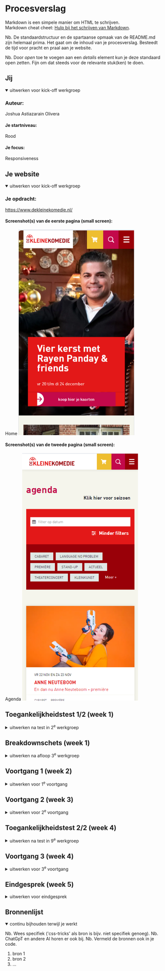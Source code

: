 # Procesverslag
Markdown is een simpele manier om HTML te schrijven.  
Markdown cheat cheet: [Hulp bij het schrijven van Markdown](https://github.com/adam-p/markdown-here/wiki/Markdown-Cheatsheet).

Nb. De standaardstructuur en de spartaanse opmaak van de README.md zijn helemaal prima. Het gaat om de inhoud van je procesverslag. Besteedt de tijd voor pracht en praal aan je website.

Nb. Door *open* toe te voegen aan een *details* element kun je deze standaard open zetten. Fijn om dat steeds voor de relevante stuk(ken) te doen.





## Jij

<details open>
  <summary>uitwerken voor kick-off werkgroep</summary>

  ### Auteur:
  Joshua Astiazarain Olivera

  #### Je startniveau:
  Rood

  #### Je focus:
  Responsiveness
 
</details>





## Je website

<details open>
  <summary>uitwerken voor kick-off werkgroep</summary>

  ### Je opdracht:
  https://www.dekleinekomedie.nl/

  #### Screenshot(s) van de eerste pagina (small screen): 
  Home 
  <img src="readme-images/home_kleinekomedie.png" width="375px" alt="Homepagina Kleine Komedie">

  #### Screenshot(s) van de tweede pagina (small screen):
  Agenda 
  <img src="readme-images/agenda_kleinekomedie.png" width="375px" alt="Agendapagina Kleine Komedie">
 
</details>



## Toegankelijkheidstest 1/2 (week 1)

<details>
  <summary>uitwerken na test in 2<sup>e</sup> werkgroep</summary>

  ### Bevindingen
  Lijst met je bevindingen die in de test naar voren kwamen:
  - Images worden volledig overgeslagen
  - Alleen de links worden gelezen
  - Broodteksten binnen een card worden overgeslagen
  - Op verschillende plekken staan errors in de code
  - De website draait niet mee als de telefoon 180 graden wordt gedraaid
  - De interactieve elementen staan te dicht op elkaar
  - Voor de shows wordt geen list gebruikt
  - Afbeeldingen bevatten geen alt-tekst
  - Er wordt alleen href voor links gebruikt (geen a)
  - Button element wordt niet gebruikt
  - Niet duidelijk dat een nieuwe pagina wordt geopend met screenreader
  - Dark mode wordt niet ondersteund

</details>



## Breakdownschets (week 1)

<details>
  <summary>uitwerken na afloop 3<sup>e</sup> werkgroep</summary>

  ### de hele pagina: 
  <img src="readme-images/breakdownschets_home.jpg" width="375px" alt="breakdown van de hele pagina">

  ### dynamisch deel (hamburgermenu?): 
  <img src="readme-images/dummy-plaatje.jpg" width="375px" alt="breakdown van een dynamisch deel">

  ### wellicht nog een dynamisch deel (bijv filter): 
  <img src="readme-images/breakdownschets_filter.jpg" width="375px" alt="breakdown van filter, agendapagina">

</details>





## Voortgang 1 (week 2)

<details>
  <summary>uitwerken voor 1<sup>e</sup> voortgang</summary>

  ### Stand van zaken
  hier dit ging goed & dit was lastig (neem ook screenshots op van delen van je website en code)
  Goed:
  - Breakdownschets homepagina vertalen naar HTML
  - Korte opdrachten in de les

  Lastig:
  - Breakdownschets filter --> welke elementen worden voor wat gebruikt?
  - Verschillen flexbox en grid en het toepassen hiervan
  - Toegankelijkheid checken bij de originele website


  ### Agenda voor meeting
  samen met je groepje opstellen

  | Joshua         | Julian             | Alycia       |
  | ---            | ---                | ---          |
  | Wanneer nieuwe section, wanneer past het gewoon binnen de parent? | Wanneer grid en wanneer flexbox?  | Tekst op een image    |
  | Tekst selecteren met toetsenbord (tab of iets anders?) | Wat wordt er precies verwacht van ons qua toegankelijkheid? Verwijst naar toegankelijkheids blad van week vorige week. |  |
  | Wanneer grid, wanneer flexbox? | Het minimale aantal van 3 CSS files.  |  |
  | Breakdownschets | Functies binnen de website? (Surface plane) |  |


  ### Verslag van meeting
  hier na afloop snel de uitkomsten van de meeting vastleggen

  - Flexbox - Grid --> Flexbox voor algemenere layout, grid voor specifiekere layout
  - Tekst selecteren --> met semantische HTML komt dat automatisch goed
  - Main css --> styling tekst, nav, basic styling
  - light & dark mode toevoegen
  - Image gebruiken voor logo en dan onzichtbare h1
  - met comments onderdelen aangeven
  - a met img erin bij social media


</details>





## Voortgang 2 (week 3)

<details>
  <summary>uitwerken voor 2<sup>e</sup> voortgang</summary>

  ### Stand van zaken
  hier dit ging goed & dit was lastig (neem ook screenshots op van delen van je website en code)


  ### Agenda voor meeting
  samen met je groepje opstellen

  | Joshua      | Julian         | Joost   |
  | ---            | ---                | ---          |
  |  Fonts (hoe toe te voegen vanuit file, mag ook vanuit adobe fonts ook met js?) | Welke vorm van afbeeldingen zijn het beste voor toegankelijkheid  | tekst op afbeeldingen    |
  | iconen die geen images zijn | ... | grid |
  | image uit de section achter elementen van de header       | ...                | ...          |
  | viewport issues | ... | ... |


  ### Verslag van meeting
  hier na afloop snel de uitkomsten van de meeting vastleggen

- in algemene stylesheet --> max-width 100% image zodat hij niet groter dan de container wordt
- display block voor geen witruimte tussen de twee items
- object-fit:cover + height en width 100%
- vw ipv fr
- ch = max karakters op een zin.
- clamp() voor meeschalen tekst

</details>





## Toegankelijkheidstest 2/2 (week 4)

<details>
  <summary>uitwerken na test in 9<sup>e</sup> werkgroep</summary>

  ### Bevindingen
  Lijst met je bevindingen die in de test naar voren kwamen (geef ook aan wat er verbeterd is):

</details>





## Voortgang 3 (week 4)

<details>
  <summary>uitwerken voor 3<sup>e</sup> voortgang</summary>

  ### Stand van zaken
  hier dit ging goed & dit was lastig (neem ook screenshots op van delen van je website en code)


  ### Agenda voor meeting
  samen met je groepje opstellen

  | student 1      | student 2          | student 3    | student 4        |
  | ---            | ---                | ---          | ---              |
  | dit bespreken  | en dit             | en ik dit    | en dan ik dat    |
  | en dat ook nog | dit als er tijd is | nog een punt | dit wil ik zeker |
  | ...            | ...                | ...          | ...              |


  ### Verslag van meeting
  hier na afloop snel de uitkomsten van de meeting vastleggen

  - punt 1
  - punt 2
  - nog een punt
  - ...

</details>





## Eindgesprek (week 5)

<details>
  <summary>uitwerken voor eindgesprek</summary>

  ### Je uitkomst - karakteristiek screenshots:
  <img src="readme-images/dummy-plaatje.jpg" width="375px" alt="uitomst opdracht 1">


  ### Dit ging goed/Heb ik geleerd: 
  Korte omschrijving met plaatjes

  <img src="readme-images/dummy-plaatje.jpg" width="375px" alt="top">


  ### Dit was lastig/Is niet gelukt:
  Korte omschrijving met plaatjes

  <img src="readme-images/dummy-plaatje.jpg" width="375px" alt="bummer">
</details>





## Bronnenlijst

<details open>
  <summary>continu bijhouden terwijl je werkt</summary>

  Nb. Wees specifiek ('css-tricks' als bron is bijv. niet specifiek genoeg). 
  Nb. ChatGpT en andere AI horen er ook bij.
  Nb. Vermeld de bronnen ook in je code.

  1. bron 1
  2. bron 2
  3. ...

</details>